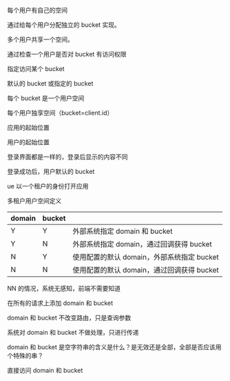 每个用户有自己的空间

通过给每个用户分配独立的 bucket 实现。

多个用户共享一个空间。

通过检查一个用户是否对 bucket 有访问权限

指定访问某个 bucket

默认的 bucket 或指定的 bucket

每个 bucket 是一个用户空间

每个用户独享空间（bucket=client.id）

应用的起始位置

用户的起始位置

登录界面都是一样的，登录后显示的内容不同

登录成功后，用户默认的 bucket

ue 以一个租户的身份打开应用

多租户用户空间定义

| domain | bucket |                                            |
| ------ | ------ | ------------------------------------------ |
| Y      | Y      | 外部系统指定 domain 和 bucket              |
| Y      | N      | 外部系统指定 domain，通过回调获得 bucket   |
| N      | Y      | 使用配置的默认 domain，外部系统指定 bucket |
| N      | N      | 使用配置的默认 domain，通过回调获得 bucket |

NN 的情况，系统无感知，前端不需要知道

在所有的请求上添加 domain 和 bucket

domain 和 bucket 不改变路由，只是查询参数

系统对 domain 和 bucket 不做处理，只进行传递

domain 和 bucket 是空字符串的含义是什么？是无效还是全部，全部是否应该用个特殊的串？

直接访问 domain 和 bucket

